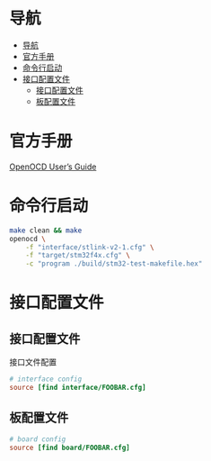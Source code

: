 # 导航
- [导航](#导航)
- [官方手册](#官方手册)
- [命令行启动](#命令行启动)
- [接口配置文件](#接口配置文件)
  - [接口配置文件](#接口配置文件-1)
  - [板配置文件](#板配置文件)

# 官方手册

[OpenOCD User’s Guide](http://openocd.org/doc/html/index.html)

# 命令行启动
```bash
make clean && make
openocd \
    -f "interface/stlink-v2-1.cfg" \
    -f "target/stm32f4x.cfg" \
    -c "program ./build/stm32-test-makefile.hex"
```


# 接口配置文件
## 接口配置文件
接口文件配置
```cfg
# interface config
source [find interface/FOOBAR.cfg]
```
## 板配置文件
```cfg
# board config
source [find board/FOOBAR.cfg]
```